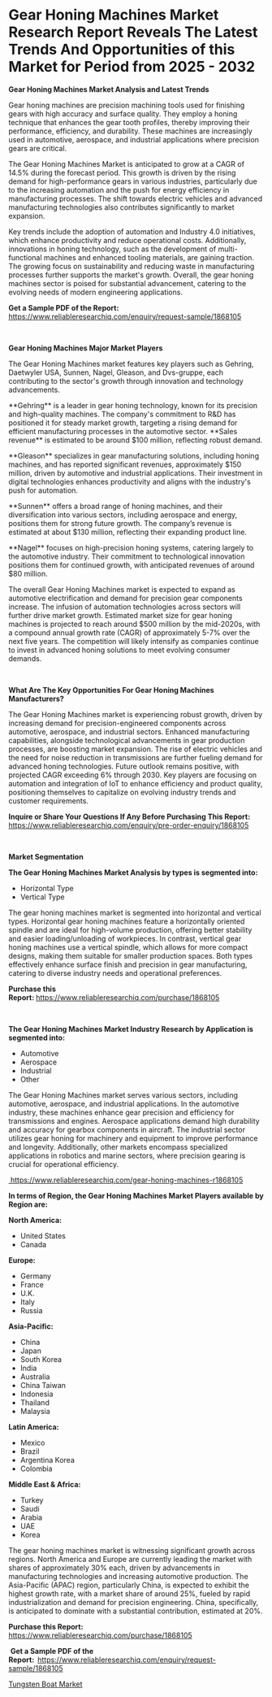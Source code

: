 <p><h1>Gear Honing Machines Market Research Report Reveals The Latest Trends And Opportunities of this Market for Period from 2025 - 2032</h1></p><p><strong>Gear Honing Machines Market Analysis and Latest Trends</strong></p>
<p><p>Gear honing machines are precision machining tools used for finishing gears with high accuracy and surface quality. They employ a honing technique that enhances the gear tooth profiles, thereby improving their performance, efficiency, and durability. These machines are increasingly used in automotive, aerospace, and industrial applications where precision gears are critical.</p><p>The Gear Honing Machines Market is anticipated to grow at a CAGR of 14.5% during the forecast period. This growth is driven by the rising demand for high-performance gears in various industries, particularly due to the increasing automation and the push for energy efficiency in manufacturing processes. The shift towards electric vehicles and advanced manufacturing technologies also contributes significantly to market expansion.</p><p>Key trends include the adoption of automation and Industry 4.0 initiatives, which enhance productivity and reduce operational costs. Additionally, innovations in honing technology, such as the development of multi-functional machines and enhanced tooling materials, are gaining traction. The growing focus on sustainability and reducing waste in manufacturing processes further supports the market's growth. Overall, the gear honing machines sector is poised for substantial advancement, catering to the evolving needs of modern engineering applications.</p></p>
<p><strong>Get a Sample PDF of the Report:&nbsp;</strong> <a href="https://www.reliableresearchiq.com/enquiry/request-sample/1868105?utm_campaign=1906&utm_medium=2&utm_source=Github&utm_content=ia&utm_term=19022025&utm_id=gear-honing-machines">https://www.reliableresearchiq.com/enquiry/request-sample/1868105</a></p>
<p>&nbsp;</p>
<p><strong>Gear Honing Machines Major Market Players</strong></p>
<p><p>The Gear Honing Machines market features key players such as Gehring, Daetwyler USA, Sunnen, Nagel, Gleason, and Dvs-gruppe, each contributing to the sector's growth through innovation and technology advancements.</p><p>**Gehring** is a leader in gear honing technology, known for its precision and high-quality machines. The company's commitment to R&D has positioned it for steady market growth, targeting a rising demand for efficient manufacturing processes in the automotive sector. **Sales revenue** is estimated to be around $100 million, reflecting robust demand.</p><p>**Gleason** specializes in gear manufacturing solutions, including honing machines, and has reported significant revenues, approximately $150 million, driven by automotive and industrial applications. Their investment in digital technologies enhances productivity and aligns with the industry's push for automation.</p><p>**Sunnen** offers a broad range of honing machines, and their diversification into various sectors, including aerospace and energy, positions them for strong future growth. The company’s revenue is estimated at about $130 million, reflecting their expanding product line.</p><p>**Nagel** focuses on high-precision honing systems, catering largely to the automotive industry. Their commitment to technological innovation positions them for continued growth, with anticipated revenues of around $80 million.</p><p>The overall Gear Honing Machines market is expected to expand as automotive electrification and demand for precision gear components increase. The infusion of automation technologies across sectors will further drive market growth. Estimated market size for gear honing machines is projected to reach around $500 million by the mid-2020s, with a compound annual growth rate (CAGR) of approximately 5-7% over the next five years. The competition will likely intensify as companies continue to invest in advanced honing solutions to meet evolving consumer demands.</p></p>
<p>&nbsp;</p>
<p><strong>What Are The Key Opportunities For Gear Honing Machines Manufacturers?</strong></p>
<p><p>The Gear Honing Machines market is experiencing robust growth, driven by increasing demand for precision-engineered components across automotive, aerospace, and industrial sectors. Enhanced manufacturing capabilities, alongside technological advancements in gear production processes, are boosting market expansion. The rise of electric vehicles and the need for noise reduction in transmissions are further fueling demand for advanced honing technologies. Future outlook remains positive, with projected CAGR exceeding 6% through 2030. Key players are focusing on automation and integration of IoT to enhance efficiency and product quality, positioning themselves to capitalize on evolving industry trends and customer requirements.</p></p>
<p><strong>Inquire or Share Your Questions If Any Before Purchasing This Report:</strong> <a href="https://www.reliableresearchiq.com/enquiry/pre-order-enquiry/1868105?utm_campaign=1906&utm_medium=2&utm_source=Github&utm_content=ia&utm_term=19022025&utm_id=gear-honing-machines">https://www.reliableresearchiq.com/enquiry/pre-order-enquiry/1868105</a></p>
<p>&nbsp;</p>
<p><strong>Market Segmentation</strong></p>
<p><strong>The Gear Honing Machines Market Analysis by types is segmented into:</strong></p>
<p><ul><li>Horizontal Type</li><li>Vertical Type</li></ul></p>
<p><p>The gear honing machines market is segmented into horizontal and vertical types. Horizontal gear honing machines feature a horizontally oriented spindle and are ideal for high-volume production, offering better stability and easier loading/unloading of workpieces. In contrast, vertical gear honing machines use a vertical spindle, which allows for more compact designs, making them suitable for smaller production spaces. Both types effectively enhance surface finish and precision in gear manufacturing, catering to diverse industry needs and operational preferences.</p></p>
<p><strong>Purchase this Report:&nbsp;</strong><a href="https://www.reliableresearchiq.com/purchase/1868105?utm_campaign=1906&utm_medium=2&utm_source=Github&utm_content=ia&utm_term=19022025&utm_id=gear-honing-machines">https://www.reliableresearchiq.com/purchase/1868105</a></p>
<p>&nbsp;</p>
<p><strong>The Gear Honing Machines Market Industry Research by Application is segmented into:</strong></p>
<p><ul><li>Automotive</li><li>Aerospace</li><li>Industrial</li><li>Other</li></ul></p>
<p><p>The Gear Honing Machines market serves various sectors, including automotive, aerospace, and industrial applications. In the automotive industry, these machines enhance gear precision and efficiency for transmissions and engines. Aerospace applications demand high durability and accuracy for gearbox components in aircraft. The industrial sector utilizes gear honing for machinery and equipment to improve performance and longevity. Additionally, other markets encompass specialized applications in robotics and marine sectors, where precision gearing is crucial for operational efficiency.</p></p>
<p><a href="https://www.reliableresearchiq.com/gear-honing-machines-r1868105?utm_campaign=1906&utm_medium=2&utm_source=Github&utm_content=ia&utm_term=19022025&utm_id=gear-honing-machines">&nbsp;https://www.reliableresearchiq.com/gear-honing-machines-r1868105</a></p>
<p><strong>In terms of Region, the Gear Honing Machines Market Players available by Region are:</strong></p>
<p>
    <p> <strong> North America: </strong>
        <ul>
            <li>United States</li>
            <li>Canada</li>
        </ul>
        </p> 
    <p> <strong> Europe: </strong>
        <ul>
            <li>Germany</li>
            <li>France</li>
            <li>U.K.</li>
            <li>Italy</li>
            <li>Russia</li>
        </ul>
        </p> 
    <p> <strong> Asia-Pacific: </strong>
        <ul>
            <li>China</li>
            <li>Japan</li>
            <li>South Korea</li>
            <li>India</li>
            <li>Australia</li>
            <li>China Taiwan</li>
            <li>Indonesia</li>
            <li>Thailand</li>
            <li>Malaysia</li>
        </ul>
        </p> 
    <p> <strong> Latin America: </strong>
        <ul>
            <li>Mexico</li>
            <li>Brazil</li>
            <li>Argentina Korea</li>
            <li>Colombia</li>
        </ul>
        </p> 
    <p> <strong> Middle East & Africa: </strong>
        <ul>
            <li>Turkey</li>
            <li>Saudi</li>
            <li>Arabia</li>
            <li>UAE</li>
            <li>Korea</li>
        </ul>
    </p>
    </p>
<p><p>The gear honing machines market is witnessing significant growth across regions. North America and Europe are currently leading the market with shares of approximately 30% each, driven by advancements in manufacturing technologies and increasing automotive production. The Asia-Pacific (APAC) region, particularly China, is expected to exhibit the highest growth rate, with a market share of around 25%, fueled by rapid industrialization and demand for precision engineering. China, specifically, is anticipated to dominate with a substantial contribution, estimated at 20%.</p></p>
<p><strong>Purchase this Report: </strong><a href="https://www.reliableresearchiq.com/purchase/1868105?utm_campaign=1906&utm_medium=2&utm_source=Github&utm_content=ia&utm_term=19022025&utm_id=gear-honing-machines">https://www.reliableresearchiq.com/purchase/1868105</a></p>
<p>&nbsp;<strong>Get a Sample PDF of the Report:&nbsp;&nbsp;</strong><a href="https://www.reliableresearchiq.com/enquiry/request-sample/1868105?utm_campaign=1906&utm_medium=2&utm_source=Github&utm_content=ia&utm_term=19022025&utm_id=gear-honing-machines">https://www.reliableresearchiq.com/enquiry/request-sample/1868105</a></p>
<p><strong></strong></p>
<p><p><a href="https://github.com/mharielmesa/Market-Research-Report-List-5/blob/main/tungsten-boat-market.md?utm_campaign=1906&utm_medium=2&utm_source=Github&utm_content=ia&utm_term=19022025&utm_id=gear-honing-machines">Tungsten Boat Market</a></p></p>